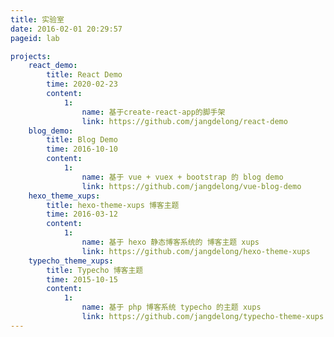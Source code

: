 ```yaml
---
title: 实验室
date: 2016-02-01 20:29:57
pageid: lab

projects:
    react_demo:
        title: React Demo
        time: 2020-02-23
        content:
            1:
                name: 基于create-react-app的脚手架
                link: https://github.com/jangdelong/react-demo
    blog_demo:
        title: Blog Demo
        time: 2016-10-10
        content:
            1:
                name: 基于 vue + vuex + bootstrap 的 blog demo
                link: https://github.com/jangdelong/vue-blog-demo
    hexo_theme_xups:
        title: hexo-theme-xups 博客主题
        time: 2016-03-12
        content:
            1:
                name: 基于 hexo 静态博客系统的 博客主题 xups
                link: https://github.com/jangdelong/hexo-theme-xups
    typecho_theme_xups:
        title: Typecho 博客主题
        time: 2015-10-15
        content:
            1:
                name: 基于 php 博客系统 typecho 的主题 xups
                link: https://github.com/jangdelong/typecho-theme-xups  
---
```

